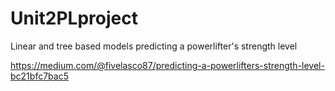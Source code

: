 # Unit2PLproject
Linear and tree based models predicting a powerlifter's strength level

https://medium.com/@fivelasco87/predicting-a-powerlifters-strength-level-bc21bfc7bac5
